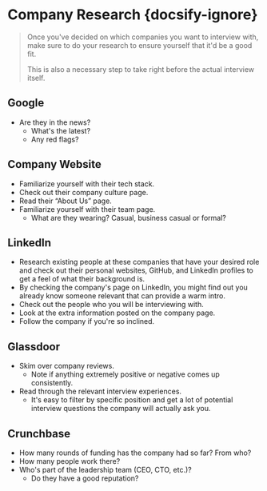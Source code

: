 # Company Research {docsify-ignore}

> Once you've decided on which companies you want to interview with, make sure to do your research to ensure yourself that it'd be a good fit.
>
> This is also a necessary step to take right before the actual interview itself.

## Google

* Are they in the news?
  * What's the latest?
  * Any red flags?

## Company Website

* Familiarize yourself with their tech stack.
* Check out their company culture page.
* Read their “About Us” page.
* Familiarize yourself with their team page.
  * What are they wearing? Casual, business casual or formal?

## LinkedIn

* Research existing people at these companies that have your desired role and check out their personal websites, GitHub, and LinkedIn profiles to get a feel of what their background is.
* By checking the company's page on LinkedIn, you might find out you already know someone relevant that can provide a warm intro.
* Check out the people who you will be interviewing with.
* Look at the extra information posted on the company page.
* Follow the company if you're so inclined.

## Glassdoor­

* Skim over company reviews.
  * Note if anything extremely positive or negative comes up consistently.
* Read through the relevant interview experiences.
  * It's easy to filter by specific position and get a lot of potential interview questions the company will actually ask you.

## Crunchbase

* How many rounds of funding has the company had so far? From who?
* How many people work there?
* Who's part of the leadership team (CEO, CTO, etc.)?
  * Do they have a good reputation?
